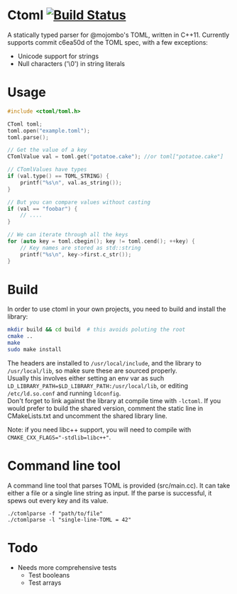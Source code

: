 Ctoml [![Build Status](https://travis-ci.org/toroidal-code/ctoml.png?branch=master)](https://travis-ci.org/toroidal-code/ctoml)
=====

A statically typed parser for @mojombo's TOML, written in C++11. Currently supports commit c6ea50d of the TOML spec, with a few exceptions:

* Unicode support for strings
* Null characters ('\0') in string literals

Usage
=====

```cxx
#include <ctoml/toml.h>

CToml toml;
toml.open("example.toml");
toml.parse();

// Get the value of a key
CTomlValue val = toml.get("potatoe.cake"); //or toml["potatoe.cake"]

// CTomlValues have types
if (val.type() == TOML_STRING) {
	printf("%s\n", val.as_string());
}

// But you can compare values without casting
if (val == "foobar") {
	// ....
}

// We can iterate through all the keys
for (auto key = toml.cbegin(); key != toml.cend(); ++key) {
	// Key names are stored as std::string
	printf("%s\n", key->first.c_str());
}
```

Build
=====

In order to use ctoml in your own projects, you need to build and install the library:

```sh
mkdir build && cd build  # this avoids poluting the root
cmake ..
make
sudo make install
```
The headers are installed to `/usr/local/include`, and the library to `/usr/local/lib`, so make sure these are sourced properly.  
Usually this involves either setting an env var as such `LD_LIBRARY_PATH=$LD_LIBRARY_PATH:/usr/local/lib`, or editing `/etc/ld.so.conf`
and running `ldconfig`.  
Don't forget to link against the library at compile time with `-lctoml`.
If you would prefer to build the shared version, comment the static line in CMakeLists.txt and uncomment the shared library line.

Note: if you need libc++ support, you will need to compile with `CMAKE_CXX_FLAGS="-stdlib=libc++"`.



Command line tool
=================

A command line tool that parses TOML is provided (src/main.cc). It can take either a file or a single line string as input. If the parse is successful, it spews out every key and its value.

```
./ctomlparse -f "path/to/file"
./ctomlparse -l "single-line-TOML = 42"
```

Todo
====

* Needs more comprehensive tests
	* Test booleans
	* Test arrays
